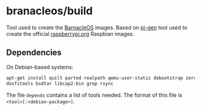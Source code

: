 branacleos/build
================

Tool used to create the [BarnacleOS](https://github.com/barnacleos) images.
Based on [pi-gen](https://github.com/rpi-distro/pi-gen) tool used to create
the official [raspberrypi.org](https://raspberrypi.org/) Raspbian images.



Dependencies
------------

On Debian-based systems:

```bash
apt-get install quilt parted realpath qemu-user-static debootstrap zerofree pxz zip \
dosfstools bsdtar libcap2-bin grep rsync
```

The file `depends` contains a list of tools needed. The format of this
file is `<tool>[:<debian-package>]`.
